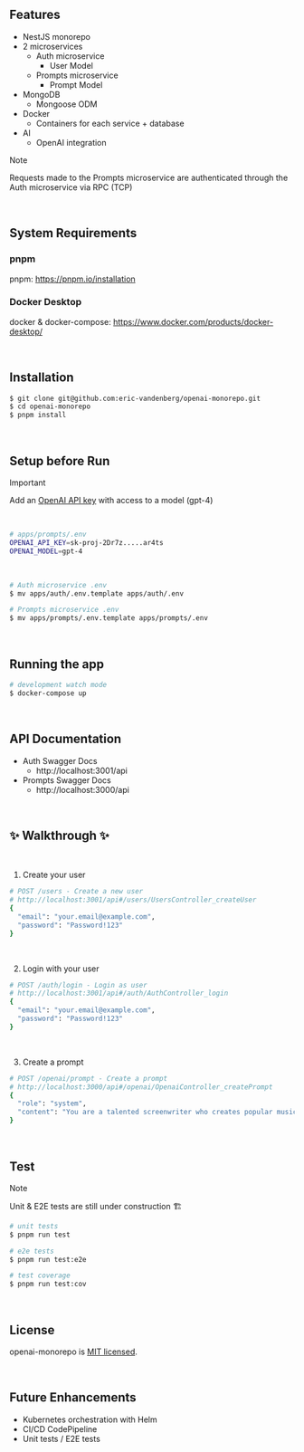 ## Features

- NestJS monorepo
- 2 microservices
  - Auth microservice
    - User Model
  - Prompts microservice
    - Prompt Model
- MongoDB
  - Mongoose ODM
- Docker
  - Containers for each service + database
- AI
  - OpenAI integration

> [!NOTE]
> Requests made to the Prompts microservice are authenticated through the Auth microservice via RPC (TCP)

<br />

## System Requirements

### pnpm

pnpm: https://pnpm.io/installation

### Docker Desktop

docker & docker-compose: https://www.docker.com/products/docker-desktop/

<br />

## Installation

```bash
$ git clone git@github.com:eric-vandenberg/openai-monorepo.git
$ cd openai-monorepo
$ pnpm install
```

<br />

## Setup before Run

> [!IMPORTANT]
> Add an [OpenAI API key](https://platform.openai.com/api-keys) with access to a model (gpt-4)

<br />

```bash
# apps/prompts/.env
OPENAI_API_KEY=sk-proj-2Dr7z.....ar4ts
OPENAI_MODEL=gpt-4
```

<br />

```bash
# Auth microservice .env
$ mv apps/auth/.env.template apps/auth/.env

# Prompts microservice .env
$ mv apps/prompts/.env.template apps/prompts/.env
```

<br />

## Running the app

```bash
# development watch mode
$ docker-compose up
```

<br />

## API Documentation

- Auth Swagger Docs
  - http://localhost:3001/api
- Prompts Swagger Docs
  - http://localhost:3000/api

<br />

## ✨ Walkthrough ✨

<br />

1. Create your user

```bash
# POST /users - Create a new user
# http://localhost:3001/api#/users/UsersController_createUser
{
  "email": "your.email@example.com",
  "password": "Password!123"
}
```

<br />

2. Login with your user

```bash
# POST /auth/login - Login as user
# http://localhost:3001/api#/auth/AuthController_login
{
  "email": "your.email@example.com",
  "password": "Password!123"
}
```

<br />

3. Create a prompt

```bash
# POST /openai/prompt - Create a prompt
# http://localhost:3000/api#/openai/OpenaiController_createPrompt
{
  "role": "system",
  "content": "You are a talented screenwriter who creates popular music videos."
}
```

<br />

## Test

> [!NOTE]
> Unit & E2E tests are still under construction 🏗️

```bash
# unit tests
$ pnpm run test

# e2e tests
$ pnpm run test:e2e

# test coverage
$ pnpm run test:cov
```

<br />

## License

openai-monorepo is [MIT licensed](LICENSE).

<br />

## Future Enhancements

- Kubernetes orchestration with Helm
- CI/CD CodePipeline
- Unit tests / E2E tests
